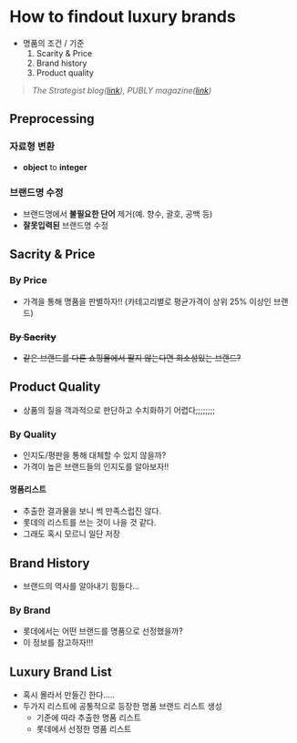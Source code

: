 # How to findout luxury brands
- 명품의 조건 / 기준
  1. Scarity & Price
  2. Brand history
  3. Product quality

> *The Strategist blog([link](http://soob.me/publy-project/)), PUBLY magazine([link](https://publy.co/set/170))*



## Preprocessing

### 자료형 변환

- **object** to **integer**

### 브랜드명 수정

- 브랜드명에서 **불필요한 단어** 제거(예. 향수, 괄호, 공백 등)
- **잘못입력된** 브랜드명 수정



## Sacrity & Price

### By Price
- 가격을 통해 명품을 판별하자!!
  (카테고리별로 평균가격이 상위 25% 이상인 브랜드)

### ~~By Sacrity~~
- ~~같은 브랜드를 다른 쇼핑몰에서 팔지 않는다면 희소성있는 브랜드?~~



## Product Quality
- 상품의 질을 객과적으로 판단하고 수치화하기 어렵다;;;;;;;;

### By Quality
- 인지도/평판을 통해 대체할 수 있지 않을까?
- 가격이 높은 브랜드들의 인지도를 알아보자!!

#### 명품리스트

- 추출한 결과물을 보니 썩 만족스럽진 않다.
- 롯데의 리스트를 쓰는 것이 나을 것 같다.
- 그래도 혹시 모르니 일단 저장



## Brand History
- 브랜드의 역사를 알아내기 힘들다...

### By Brand
- 롯데에서는 어떤 브랜드를 명품으로 선정했을까?
- 이 정보를 참고하자!!!



## Luxury Brand List
- 혹시 몰라서 만들긴 한다.....
- 두가지 리스트에 공통적으로 등장한 명품 브랜드 리스트 생성
   - 기준에 따라 추출한 명품 리스트
   - 롯데에서 선정한 명품 리스트